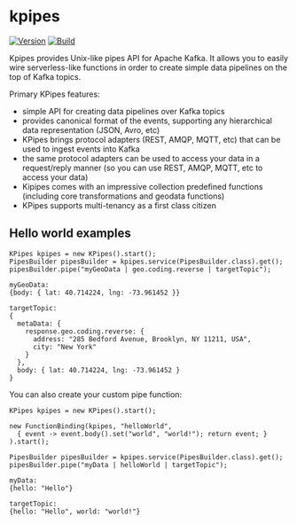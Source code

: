 # kpipes

[![Version](https://img.shields.io/badge/kpipes-0.0.0-blue.svg)](https://github.com/kpipes/kpipes/releases)
[![Build](https://api.travis-ci.org/kpipes/kpipes.svg)](https://travis-ci.org/kpipes/kpipes/)

Kpipes provides Unix-like pipes API for Apache Kafka. It allows you to easily wire serverless-like functions
in order to create simple data pipelines on the top of Kafka topics.

Primary KPipes features:
- simple API for creating data pipelines over Kafka topics
- provides canonical format of the events, supporting any hierarchical data
 representation (JSON, Avro, etc)
- KPipes brings protocol adapters (REST, AMQP, MQTT, etc) that can be used to ingest events
  into Kafka
- the same protocol adapters can be used to access your data in a request/reply manner
(so you can use REST, AMQP, MQTT, etc to access your data)
- Kipipes comes with an impressive collection predefined functions (including core transformations and geodata functions)
- KPipes supports multi-tenancy as a first class citizen

## Hello world examples


```
KPipes kpipes = new KPipes().start();
PipesBuilder pipesBuilder = kpipes.service(PipesBuilder.class).get();
pipesBuilder.pipe("myGeoData | geo.coding.reverse | targetTopic");
```
```
myGeoData:
{body: { lat: 40.714224, lng: -73.961452 }}

targetTopic:
{
  metaData: {
    response.geo.coding.reverse: {
      address: "285 Bedford Avenue, Brooklyn, NY 11211, USA",
      city: "New York"
    }
  },
  body: { lat: 40.714224, lng: -73.961452 }
}
```

You can also create your custom pipe function:

```
KPipes kpipes = new KPipes().start();

new FunctionBinding(kpipes, "helloWorld",
  { event -> event.body().set("world", "world!"); return event; }
).start();

PipesBuilder pipesBuilder = kpipes.service(PipesBuilder.class).get();
pipesBuilder.pipe("myData | helloWorld | targetTopic");
```
```
myData:
{hello: "Hello"}

targetTopic:
{hello: "Hello", world: "world!"}
```
